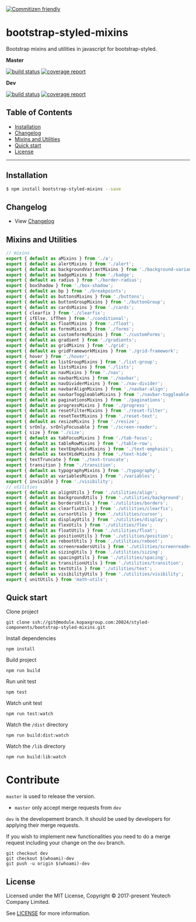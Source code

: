 [![Commitizen friendly](https://img.shields.io/badge/commitizen-friendly-brightgreen.svg)](http://commitizen.github.io/cz-cli/)

# bootstrap-styled-mixins

Bootstrap mixins and utilities in javascript for bootstrap-styled.

**Master**

[![build status](https://module.kopaxgroup.com/bootstrap-styled/bootstrap-styled-mixins/badges/master/build.svg)](https://module.kopaxgroup.com/bootstrap-styled/bootstrap-styled-mixins/commits/master)
[![coverage report](https://module.kopaxgroup.com/bootstrap-styled/bootstrap-styled-mixins/badges/master/coverage.svg)](https://module.kopaxgroup.com/bootstrap-styled/bootstrap-styled-mixins/commits/master)

**Dev**

[![build status](https://module.kopaxgroup.com/bootstrap-styled/bootstrap-styled-mixins/badges/dev/build.svg)](https://module.kopaxgroup.com/bootstrap-styled/bootstrap-styled-mixins/commits/dev)
[![coverage report](https://module.kopaxgroup.com/bootstrap-styled/bootstrap-styled-mixins/badges/dev/coverage.svg)](https://module.kopaxgroup.com/bootstrap-styled/bootstrap-styled-mixins/commits/dev)

## Table of Contents

  - [Installation](#installation)
  - [Changelog](#changelog)
  - [Mixins and Utilities](#mixins-and-utilities)
  - [Quick start](#quick-start)
  - [License](#license)

---

## Installation

```bash
$ npm install bootstrap-styled-mixins --save
```
    
## Changelog

  - View [Changelog](CHANGELOG.md)
  
## Mixins and Utilities

```jsx harmony
// mixins
export { default as aMixins } from './a';
export { default as alertMixins } from './alert';
export { default as backgroundVariantMixins } from './background-variant';
export { default as badgeMixins } from './badge';
export { default as radius } from './border-radius';
export { boxShadow } from './box-shadow';
export { default as bp } from './breakpoints';
export { default as buttonsMixins } from './buttons';
export { default as buttonGroupMixins } from './buttonGroup';
export { default as cardsMixins } from './cards';
export { clearfix } from './clearfix';
export { ifElse, ifThen } from './conditional';
export { default as floatMixins } from './float';
export { default as formsMixins } from './forms';
export { default as customformsMixins } from './customForms';
export { default as gradient } from './gradients';
export { default as gridMixins } from './grid';
export { default as gridFrameworkMixins } from './grid-framework';
export { hover } from './hover';
export { default as listGroupMixins } from './list-group';
export { default as listsMixins } from './lists';
export { default as navMixins } from './nav';
export { default as navbarMixins } from './navbar';
export { default as navDividerMixins } from './nav-divider';
export { default as navbarAlignMixins } from './navbar-align';
export { default as navbarToggleableMixins } from './navbar-toggleable';
export { default as paginationsMixins } from './paginations';
export { default as progressMixins } from './progress';
export { default as resetFilterMixins } from './reset-filter';
export { default as resetTextMixins } from './reset-text';
export { default as resizeMixins } from './resize';
export { srOnly, srOnlyFocusable } from './screen-reader';
export { size } from './size';
export { default as tabFocusMixins } from './tab-focus';
export { default as tableRowMixins } from './table-row';
export { default as textEmphasisMixins } from './text-emphasis';
export { default as textHideMixins } from './text-hide';
export { textTruncate } from './text-truncate';
export { transition } from './transition';
export { default as typographyMixins } from './typography';
export { default as variablesMixins } from './variables';
export { invisible } from './visibility';
// utilities
export { default as alignUtils } from './utilities/align';
export { default as backgroundUtils } from './utilities/background';
export { default as bordersUtils } from './utilities/borders';
export { default as clearfixUtils } from './utilities/clearfix';
export { default as cursorUtils } from './utilities/cursor';
export { default as displayUtils } from './utilities/display';
export { default as flexUtils } from './utilities/flex';
export { default as floatUtils } from './utilities/float';
export { default as positionUtils } from './utilities/position';
export { default as rebootUtils } from './utilities/reboot';
export { default as screenreadersUtils } from './utilities/screenreaders';
export { default as sizingUtils } from './utilities/sizing';
export { default as spacingUtils } from './utilities/spacing';
export { default as transitionUtils } from './utilities/transition';
export { default as textUtils } from './utilities/text';
export { default as visibilityUtils } from './utilities/visibility';
export { unitUtils } from 'math-utils';
```

## Quick start

Clone project

    git clone ssh://git@module.kopaxgroup.com:20024/styled-components/bootstrap-styled-mixins.git

Install dependencies

    npm install

Build project

    npm run build
    
Run unit test
     
    npm test
    
Watch unit test
     
    npm run test:watch

Watch the `/dist` directory

    npm run build:dist:watch

Watch the `/lib` directory

    npm run build:lib:watch

# Contribute

`master` is used to release the version. 

- `master` only accept merge requests from `dev`

`dev` is the developement branch. It should be used by developers for applying their merge requests.

If you wish to implement new functionalities you need to do a merge request including your change on the `dev` branch.

    git checkout dev
    git checkout $(whoami)-dev
    git push -u origin $(whoami)-dev 

## License

Licensed under the MIT License, Copyright © 2017-present Yeutech Company Limited.

See [LICENSE](LICENSE.md) for more information.
